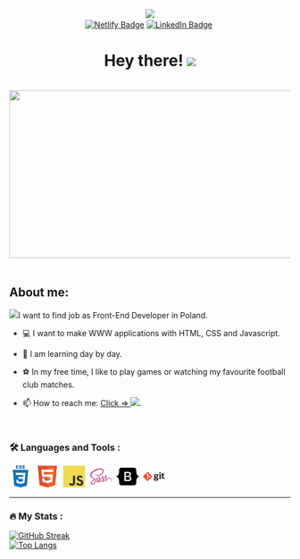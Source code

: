  <div id="header" align="center">
    <img src="https://media.giphy.com/media/M9gbBd9nbDrOTu1Mqx/giphy.gif" width="100"/></br>
    <div class="badges">
      <a href="https://truedie.netlify.app" taget="_blank">
        <img src="https://img.shields.io/badge/-Netlify-9cf" alt="Netlify Badge" width="100" height="40"/></a>
      <a href="https://www.linkedin.com/in/tomasz-pierzchalski-03949925a/" taget="_blank">
        <img src="https://img.shields.io/badge/LinkedIn-blue?style=for-the-badge&logo=linkedin&logoColor=white" alt="LinkedIn Badge" height="40" width="100"/></a>
      <img src="https://komarev.com/ghpvc/?TrueDie3&style=flat-square&color=blue" alt=""/>
      <h1>
        Hey there!
        <img src="https://media.giphy.com/media/hvRJCLFzcasrR4ia7z/giphy.gif" width="30px"/>
      </h1>
    </div>
  </div></br>

<div align="center">
  <img src="https://media.giphy.com/media/dWesBcTLavkZuG35MI/giphy.gif" width="600" height="300"/>
</div></br>
<h2><b>About me:</b></h2>
<img src="https://media.giphy.com/media/WUlplcMpOCEmTGBtBW/giphy.gif" width="30">I want to find job as Front-End Developer in Poland.

- :computer: I want to make WWW applications with HTML, CSS and Javascript.

- :seedling: I am learning day by day.

- :soccer: In my free time, I like to play games or watching my favourite football club matches. 

- :mailbox: How to reach me: <a href="mailto:t.pierzchalski0@gmail.com">Click => <img src="https://img.shields.io/badge/-G--mail-yellow"/></a>.
</br>

### :hammer_and_wrench: Languages and Tools :

  <img src="https://github.com/devicons/devicon/blob/master/icons/css3/css3-plain-wordmark.svg"  title="CSS3" alt="CSS" width="40" height="40"/>&nbsp;
  <img src="https://github.com/devicons/devicon/blob/master/icons/html5/html5-original.svg" title="HTML5" alt="HTML" width="40" height="40"/>&nbsp;
  <img src="https://github.com/devicons/devicon/blob/master/icons/javascript/javascript-original.svg" title="JavaScript" alt="JavaScript" width="40" height="40"/>&nbsp;
<img src="https://raw.githubusercontent.com/devicons/devicon/1119b9f84c0290e0f0b38982099a2bd027a48bf1/icons/sass/sass-original.svg" title="Scss" alt="Scss" width="40" height="40"/>&nbsp;
<img src="https://raw.githubusercontent.com/devicons/devicon/1119b9f84c0290e0f0b38982099a2bd027a48bf1/icons/bootstrap/bootstrap-plain.svg" title="Bootstrap" alt="Bootstrap" width="40" height="40"/>&nbsp;
<img src="https://github.com/devicons/devicon/blob/master/icons/git/git-original-wordmark.svg" title="Git" alt="Git" width="40" height="40"/>&nbsp;

---

### :fire: My Stats :

[![GitHub Streak](http://github-readme-streak-stats.herokuapp.com?user=TrueDie3&theme=dark&background=000000)](https://git.io/streak-stats)
</br>
[![Top Langs](https://github-readme-stats.vercel.app/api/top-langs/?username=TrueDie3&layout=compact&theme=vision-friendly-dark)](https://github.com/anuraghazra/github-readme-stats)

